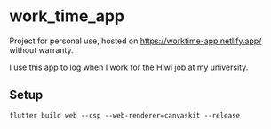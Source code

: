 # work_time_app

Project for personal use, hosted on https://worktime-app.netlify.app/ without warranty.

I use this app to log when I work for the Hiwi job at my university.

## Setup

`flutter build web --csp --web-renderer=canvaskit --release`
